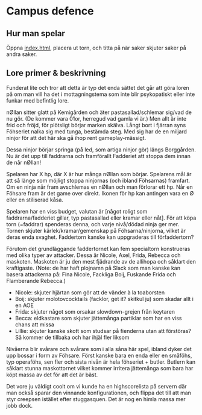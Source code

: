 # Campus defence
## Hur man spelar
Öppna [index.html](https://jonasnylund.github.io/campusdefence), placera ut torn, och titta på när saker skjuter saker på andra saker.

## Lore primer & beskrivning
Funderat lite och tror att detta är typ det enda sättet det går att göra loren på om man vill ha det i mottagningstema som inte blir psykopatiskt eller inte funkar med befintlig lore.

nØllan sitter glatt på Kemigården och äter pastasallad/schlemar sig/vad de nu gör. (De kommer vara 01or, herregud vad gamla vi är.) Men allt är inte frid och fröjd, för plötsligt börjar marken skälva. Långt bort i fjärran syns Föhseriet nalka sig med tunga, bestämda steg. Med sig har de en miljard ninjor för att det här ska gå ihop rent gameplay-mässigt.

Dessa ninjor börjar springa (på led, som artiga ninjor gör) längs Borggården. Nu är det upp till faddrarna och framförallt Fadderiet att stoppa dem innan de når nØllan!

Spelaren har X hp, där X är hur många nØllan som börjar. Spelarens mål är att så länge som möjligt stoppa ninjornas (och ibland Föhsarnas) framfart. Om en ninja når fram avschlemas en nØllan och man förlorar ett hp. Når en Föhsare fram är det game over direkt. Ikonen för hp kan antingen vara en Ø eller en stiliserad kåsa.

Spelaren har en viss budget, valutan är [något roligt som faddrarna/fadderiet gillar, typ pastasallad eller kramar eller nåt]. För att köpa torn (=faddrar) spenderas denna, och varje nivå/dödad ninja ger mer. Tornen skjuter kärlek/kramar/gemenskap på Föhsarna/ninjorna, vilket är deras enda svaghet. Faddertorn kanske kan uppgraderas till förfaddertorn?

Förutom det grundläggande faddertornet kan fem specialtorn konstrueras med olika typer av attacker. Dessa är Nicole, Axel, Frida, Rebecca och maskoten. Maskoten är ju den mest fjädrande av de allihopa och såklart den kraftigaste. (Note: de har haft plojnamn på Slack som man kanske kan basera attackerna på: Fina Nicole, Fackliga Boij, Fuskande Frida och Flamberande Rebecca.)

* Nicole: skjuter hjärtan som gör att de vänder à la toaborsten
* Boij: skjuter molotovcocktails (facklor, get it? skitkul ju) som skadar allt i en AOE
* Frida: skjuter något som orsakar slowdown-grejen från keytaren
* Becca: eldkastare som skjuter jättemånga partiklar som har en viss chans att missa
* Lillie: skjuter kanske skott som studsar på fienderna utan att förstöras? Så kommer de tillbaka och har ihjäl fler liksom

Nivåerna blir svårare och svårare som i alla såna här spel, ibland dyker det upp bossar i form av Föhsare. Först kanske bara en enda eller en småföhs, typ operaföhs, sen fler och sista nivån är hela föhseriet + butler. Butlern kan såklart stunna maskottornet vilket kommer irritera jättemånga som bara har köpt massa av det för att det är bäst.

Det vore ju väldigt coolt om vi kunde ha en highscorelista på servern där man också sparar den vinnande konfigurationen, och flippa det till att man styr creepsen istället efter stuggasquen. Det är nog en himla massa mer jobb dock.
